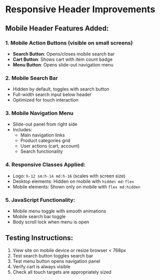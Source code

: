 # Responsive Header Improvements

## Mobile Header Features Added:

### 1. Mobile Action Buttons (visible on small screens)
- **Search Button**: Opens/closes mobile search bar
- **Cart Button**: Shows cart with item count badge
- **Menu Button**: Opens slide-out navigation menu

### 2. Mobile Search Bar
- Hidden by default, toggles with search button
- Full-width search input below header
- Optimized for touch interaction

### 3. Mobile Navigation Menu
- Slide-out panel from right side
- Includes:
  - Main navigation links
  - Product categories grid
  - User actions (cart, account)
  - Search functionality

### 4. Responsive Classes Applied:
- Logo: `h-12 sm:h-14 md:h-16` (scales with screen size)
- Desktop elements: Hidden on mobile with `hidden md:flex`
- Mobile elements: Shown only on mobile with `flex md:hidden`

### 5. JavaScript Functionality:
- Mobile menu toggle with smooth animations
- Mobile search bar toggle
- Body scroll lock when menu is open

## Testing Instructions:
1. View site on mobile device or resize browser < 768px
2. Test search button toggles search bar
3. Test menu button opens navigation panel
4. Verify cart is always visible
5. Check all touch targets are appropriately sized